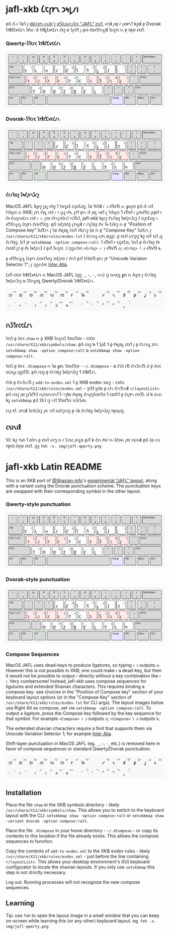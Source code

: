# jafl-xkb 𐑖𐑱𐑝𐑾𐑯 𐑮𐑰𐑛𐑥𐑦

𐑞𐑦𐑕 𐑦𐑕 𐑩 𐑐𐑹𐑑 𐑝 [@𐑖𐑱𐑝𐑾𐑯-𐑦𐑯𐑓𐑴](https://github.com/Shavian-info)'𐑟 [𐑦𐑒𐑕𐑐𐑧𐑮𐑦𐑥𐑧𐑯𐑑𐑩𐑤 "JAFL" 𐑤𐑱𐑬𐑑](https://discord.com/channels/270907769257721856/270913515777163265/1203296681878360075), 𐑩𐑤𐑪𐑙 𐑢𐑦𐑞 𐑩 𐑝𐑺𐑾𐑯𐑑 𐑿𐑟𐑦𐑙 𐑞 Dvorak 𐑐𐑳𐑙𐑒𐑗𐑫𐑱𐑖𐑩𐑯 𐑕𐑒𐑰𐑥. 𐑔 𐑐𐑳𐑙𐑛𐑗𐑫𐑱𐑖𐑩𐑯 𐑒𐑰𐑟 𐑸 𐑕𐑢𐑪𐑐𐑑 𐑢 𐑞𐑺 𐑒𐑹𐑩𐑕𐑐𐑪𐑯𐑛𐑦𐑙 𐑕𐑦𐑥𐑚𐑩𐑤 𐑦𐑯 𐑞 𐑳𐑞𐑼 𐑤𐑱𐑬𐑑.

### Qwerty-𐑕𐑑𐑱𐑩𐑤 𐑐𐑳𐑙𐑒𐑗𐑫𐑱𐑖𐑩𐑯

![JAFL Qwerty 𐑤𐑱𐑬𐑑](./img/jafl-qwerty.png)

### Dvorak-𐑕𐑑𐑱𐑩𐑤 𐑐𐑳𐑙𐑒𐑗𐑫𐑱𐑖𐑩𐑯

![JAFL Dvorak 𐑤𐑱𐑬𐑑](./img/jafl-dvorak.png)

### 𐑒𐑩𐑥𐑐𐑴𐑟 𐑕𐑰𐑒𐑢𐑩𐑯𐑕𐑩𐑟

MacOS JAFL 𐑿𐑟𐑩𐑟 𐑛𐑧𐑛-𐑒𐑰𐑟 𐑑 𐑐𐑮𐑩𐑛𐑵𐑕 𐑤𐑦𐑜𐑩𐑗𐑼𐑟, 𐑕𐑴 𐑑𐑱𐑐𐑦𐑙 `𐑩 𐑮` 𐑬𐑑𐑐𐑫𐑑𐑕 `𐑼`. 𐑣𐑬𐑧𐑝𐑼 𐑞𐑦𐑕 𐑦𐑕 𐑯𐑪𐑑 𐑐𐑪𐑕𐑦𐑚𐑩𐑤 𐑦𐑯 XKB; 𐑢𐑳𐑯 𐑒𐑫𐑛 𐑥𐑱𐑒 `𐑩` 𐑩 𐑛𐑧𐑛-𐑒𐑰, 𐑚𐑳𐑑 𐑞𐑧𐑯 𐑦𐑑 𐑢𐑫𐑛 𐑯𐑴𐑑 𐑚 𐑐𐑪𐑕𐑦𐑚𐑩𐑤 𐑑 𐑬𐑑𐑐𐑫𐑑 `𐑩` 𐑛𐑼𐑧𐑒𐑑𐑤𐑦 𐑢𐑦𐑞𐑬𐑑 𐑩 𐑒𐑰 𐑒𐑪𐑥𐑚𐑦𐑯𐑱𐑖𐑩𐑯 𐑤𐑲𐑒 `𐑩 𐑩`. 𐑝𐑺𐑦 𐑒𐑳𐑥𐑚𐑼𐑕𐑩𐑥! 𐑦𐑯𐑕𐑑𐑧𐑑, jafl-xkb 𐑿𐑟𐑩𐑟 𐑒𐑪𐑥𐑐𐑴𐑟 𐑕𐑰𐑒𐑢𐑩𐑯𐑕𐑩𐑟 𐑓 𐑤𐑦𐑜𐑩𐑗𐑼𐑟 𐑯 𐑦𐑒𐑕𐑑𐑧𐑯𐑛𐑩𐑛 𐑖𐑱𐑝𐑾𐑯 𐑒𐑺𐑩𐑒𐑑𐑼𐑟. 𐑞𐑦𐑕 𐑮𐑦𐑒𐑢𐑲𐑼𐑟 𐑚𐑲𐑯𐑛𐑦𐑙 𐑩 𐑥𐑪𐑚𐑐𐑴𐑟 𐑒𐑰: 𐑕𐑰 𐑗𐑶𐑕𐑩𐑟 𐑦𐑯 𐑞 "Position of Compose key" 𐑕𐑧𐑒𐑗𐑩𐑯 𐑝 𐑘𐑹 𐑒𐑰𐑚𐑹𐑛 𐑤𐑱𐑬𐑑 𐑪𐑐𐑖𐑩𐑯𐑟 (𐑹 𐑦𐑯 𐑞 "Compose Key" 𐑕𐑧𐑒𐑖𐑩𐑯 𐑝 `/usr/share/X11/xkb/rules/evdev.lst` 𐑓 𐑒𐑩𐑥𐑨𐑯𐑛-𐑤𐑲𐑯 𐑸𐑜𐑟). 𐑞 𐑤𐑱𐑬𐑑 𐑦𐑥𐑩𐑡𐑩𐑟 𐑿𐑟 𐑮𐑲𐑑 𐑪𐑤𐑑 𐑨𐑟 𐑒𐑩𐑥𐑐𐑴𐑟, 𐑕𐑧𐑑 𐑝𐑾 `setxkbmap -option compose:ralt`. 𐑑 𐑬𐑑𐑐𐑫𐑑 𐑩 𐑤𐑦𐑜𐑩𐑗𐑼, 𐑐𐑮𐑧𐑕 𐑞 𐑒𐑩𐑥𐑐𐑴𐑟 𐑒𐑰 𐑓𐑪𐑤𐑴𐑑 𐑚𐑲 𐑞 𐑒𐑰 𐑕𐑰𐑒𐑢𐑧𐑯𐑕 𐑓 𐑞𐑨𐑑 𐑕𐑦𐑥𐑚𐑩𐑤. 𐑓 𐑦𐑜𐑟𐑨𐑥𐑐𐑩𐑤 `<𐑒𐑩𐑥𐑐𐑴𐑟> 𐑩 𐑮` 𐑬𐑑𐑐𐑫𐑑𐑕 `𐑼`; `<𐑒𐑩𐑥𐑐𐑴𐑟> 𐑘 𐑵` 𐑬𐑑𐑐𐑫𐑑𐑕 `𐑿`.

𐑞 𐑦𐑒𐑕𐑑𐑧𐑯𐑛𐑩𐑛 𐑖𐑱𐑝𐑾𐑯 𐑒𐑺𐑩𐑒𐑑𐑼𐑟 𐑮𐑦𐑒𐑢𐑲𐑼 𐑩 𐑓𐑪𐑯𐑑 𐑞𐑨𐑑 𐑕𐑳𐑐𐑹𐑑𐑕 𐑞𐑱𐑥 𐑝𐑾 "Unicode Variaton Selector 1"; 𐑝 𐑦𐑜𐑟𐑨𐑯𐑐𐑩𐑤 [Inter Alia](https://github.com/Shavian-info/interalia?tab=readme-ov-file#extended-shavian-letters).

𐑖𐑦𐑓𐑑-𐑤𐑱𐑼 𐑐𐑳𐑙𐑒𐑗𐑫𐑱𐑖𐑩𐑯 𐑦𐑯 MacOS JAFL (𐑦𐑜𐑟 `_`, `‹`, `·`, 𐑯𐑯𐑯) 𐑦𐑟 𐑤𐑦𐑥𐑵𐑝𐑛 𐑣𐑽 𐑦𐑯 𐑓𐑱𐑝𐑼 𐑝 𐑒𐑩𐑥𐑐𐑴𐑟 𐑕𐑰𐑒𐑢𐑧𐑯𐑕𐑩𐑟 𐑹 𐑕𐑑𐑨𐑯𐑛𐑼𐑛 Qwerty/Dvorak 𐑐𐑳𐑙𐑒𐑗𐑫𐑱𐑖𐑩𐑯.

![JAFL Compose Sequences](./img/jafl-compose.png)

## 𐑦𐑯𐑕𐑑𐑩𐑤𐑱𐑖𐑩𐑯

𐑐𐑤𐑱𐑕 𐑞 𐑓𐑱𐑩𐑤 `shaw` 𐑦𐑯 𐑞 XKB 𐑕𐑦𐑯𐑚𐑩𐑤𐑕 𐑑𐑼𐑧𐑒𐑑𐑼𐑦 - 𐑤𐑲𐑒𐑤𐑦 `/usr/share/X11/xkb/symbols/shaw`. 𐑞𐑦𐑕 𐑩𐑤𐑬𐑟 𐑿 𐑑 𐑕𐑢𐑦𐑗 𐑑 𐑞 𐑒𐑰𐑚𐑹𐑛 𐑤𐑱𐑬𐑑 𐑢 𐑞 𐑒𐑩𐑥𐑨𐑯𐑛 𐑮𐑲𐑯: `setxkbmap shaw -option compose:ralt` 𐑹 `setxkbmap shaw -option compose:ralt`.

𐑐𐑤𐑱𐑕 𐑞 𐑓𐑱𐑩𐑤 `.XCompose` 𐑦𐑯 𐑘𐑹 𐑣𐑴𐑯 𐑑𐑼𐑧𐑒𐑑𐑼𐑦 - `~/.XCompose` - 𐑹 𐑒𐑪𐑐𐑦 𐑦𐑑𐑕 𐑒𐑪𐑯𐑑𐑧𐑯𐑑𐑕 𐑦𐑓 𐑞 𐑓𐑱𐑩𐑤 𐑷𐑤𐑮𐑧𐑛𐑦 𐑦𐑜𐑟𐑦𐑕𐑑𐑕. 𐑞𐑦𐑕 𐑩𐑤𐑬𐑟 𐑞 𐑒𐑩𐑯𐑐𐑴𐑟 𐑕𐑰𐑒𐑢𐑩𐑯𐑕𐑩𐑟 𐑑 𐑓𐑳𐑙𐑒𐑗𐑩𐑯.

𐑒𐑪𐑐𐑦 𐑞 𐑒𐑪𐑯𐑑𐑧𐑯𐑑𐑕 𐑝 `add-to-evdev.xml` 𐑑 𐑞 XKB evdev 𐑮𐑵𐑤𐑟 - 𐑤𐑲𐑒𐑤𐑦 `/usr/share/X11/xkb/rules/evdev.xml` - 𐑡𐑳𐑕𐑑 𐑚𐑦𐑓𐑹 𐑞 𐑤𐑲𐑯 𐑒𐑩𐑯𐑑𐑱𐑯𐑦𐑙 `</layoutList>`. 𐑞𐑦𐑕 𐑩𐑤𐑬𐑟 𐑢𐑹 𐑛𐑧𐑕𐑒𐑑𐑪𐑐 𐑦𐑯𐑝𐑲𐑮𐑩𐑯𐑥𐑩𐑯𐑑'𐑕 ⸰𐑜𐑿𐑦 𐑒𐑰𐑝𐑹𐑛 𐑒𐑩𐑯𐑝𐑦𐑜𐑘𐑼𐑱𐑑𐑼 𐑑 𐑤𐑴𐑒𐑱𐑑 𐑞 𐑖𐑱𐑝𐑾𐑯 𐑤𐑱𐑬𐑑𐑕. 𐑦𐑓 𐑿 𐑴𐑯𐑤𐑦 𐑿𐑟 `setxkbmap` 𐑞𐑦𐑕 𐑕𐑑𐑧𐑐 𐑦𐑟 𐑯𐑪𐑑 𐑕𐑑𐑮𐑦𐑒𐑑𐑤𐑦 𐑯𐑧𐑕𐑩𐑕𐑺𐑦.

𐑤𐑪𐑜 𐑱𐑑. 𐑮𐑳𐑯𐑦𐑙 𐑐𐑮𐑪𐑕𐑧𐑕𐑩𐑟 𐑢𐑦𐑤 𐑯𐑪𐑑 𐑮𐑧𐑒𐑩𐑜𐑯𐑲𐑟 𐑞 𐑯𐑿 𐑒𐑩𐑥𐑐𐑴𐑟 𐑕𐑰𐑒𐑢𐑩𐑯𐑕𐑩𐑟 𐑳𐑞𐑼𐑢𐑲𐑟.

## 𐑤𐑻𐑯𐑦𐑙

𐑑𐑦𐑐: 𐑿𐑟 `feh` 𐑑 𐑴𐑐𐑩𐑯 𐑞 𐑤𐑱𐑬𐑑 𐑦𐑥𐑩𐑡 𐑦𐑯 𐑩 𐑕𐑥𐑷𐑤 𐑢𐑦𐑯𐑛𐑴 𐑞𐑨𐑑 𐑿 𐑒𐑨𐑯 𐑒𐑰𐑐 𐑪𐑯-𐑕𐑒𐑮𐑰𐑯 𐑢𐑲𐑤 𐑤𐑻𐑯𐑦𐑙 𐑞𐑦𐑕 (𐑹 𐑧𐑯𐑦 𐑳𐑞𐑼) 𐑒𐑦𐑝𐑹 𐑤𐑱𐑬𐑑. 𐑦𐑜𐑟 `feh -x. img/jafl-qwerty.png`

# jafl-xkb Latin README

This is an XKB port of [@Shavian-info](https://github.com/Shavian-info)'s [experimental "JAFL" layout](https://discord.com/channels/270907769257721856/270913515777163265/1203296681878360075), along with a variant using the Dvorak punctuation scheme. The punctuation keys are swapped with their corresponding symbol in the other layout.

### Qwerty-style punctuation

![JAFL Qwerty Layout](./img/jafl-qwerty.png)

### Dvorak-style punctuation

![JAFL Dvorak Layout](./img/jafl-dvorak.png)

### Compose Sequences

MacOS JAFL uses dead-keys to produce ligatures, so typing `𐑩 𐑮` outputs `𐑼`. However this is not possible in XKB; one could make `𐑩` a dead-key, but then it would not be possible to output `𐑩` directly without a key combination like `𐑩 𐑩`. Very cumbersome! Instead, jafl-xkb uses compose sequences for ligutures and extended Shavian characters. This requires binding a compose key: see choices in the "Position of Compose key" section of your keyboard layout options (or in the "Compose Key" section of `/usr/share/X11/xkb/rules/evdev.lst` for CLI args). The layout images below use Right Alt as compose, set via `setxkbmap -option compose:ralt`. To output a ligature, press the Compose key followed by the key sequence for that symbol. For example `<Compose> 𐑩 𐑮` outputs `𐑼`; `<Compose> 𐑘 𐑵` outputs `𐑿`.

The extended shavian characters require a font that supports them via Unicode Variation Selector 1; for example [Inter Alia](https://github.com/Shavian-info/interalia?tab=readme-ov-file#extended-shavian-letters).

Shift-layer punctuation in MacOS JAFL (eg. `_`, `‹`, `·`, etc.) is removed here in favor of compose sequences or standard Qwerty/Dvorak punctuation.

![JAFL Compose Sequences](./img/jafl-compose.png)

## Installation

Place the file `shaw` in the XKB symbols directory - likely `/usr/share/X11/xkb/symbols/shaw`. This allows you to switch to the keyboard layout with the CLI: `setxkbmap shaw -option compose:ralt` or `setxkbmap shaw -variant dvorak -option compose:ralt`.

Place the file `.XCompose` in your home directory - `~/.XCompose` - or copy its contents to this location if the file already exists. This allows the compose sequences to function.

Copy the contents of `add-to-evdev.xml` to the XKB evdev rules - likely `/usr/share/X11/xkb/rules/evdev.xml` - just before the line containing `</layoutList>`. This allows your desktop environment's GUI keyboard configurator to locate the shavian layouts. If you only use `setxkbmap` this step is not strictly necessary.

Log out. Running processes will not recognize the new compose sequences.

## Learning

Tip: use `feh` to open the layout image in a small window that you can keep on-screen while learning this (or any other) keyboard layout. eg. `feh -x. img/jafl-qwerty.png`

